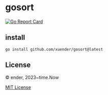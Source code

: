 # gosort

[![Go Report Card](https://goreportcard.com/badge/github.com/xuender/gosort)](https://goreportcard.com/report/github.com/xuender/gosort)

## install

```shell
go install github.com/xuender/gosort@latest
```

## License

© ender, 2023~time.Now

[MIT License](https://github.com/xuender/gosort/blob/master/License)

